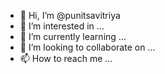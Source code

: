 - 👋 Hi, I’m @punitsavitriya
- 👀 I’m interested in ...
- 🌱 I’m currently learning ...
- 💞️ I’m looking to collaborate on ...
- 📫 How to reach me ...

<!---
punitsavitriya/punitsavitriya is a ✨ special ✨ repository because its `README.md` (this file) appears on your GitHub profile.
You can click the Preview link to take a look at your changes.
--->

